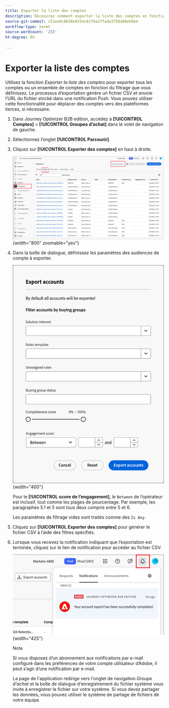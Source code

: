 ```yaml
---
title: Exporter la liste des comptes
description: Découvrez comment exporter la liste des comptes en fonction du filtre des groupes d’achats.
source-git-commit: c51ee8c8b58e8154c81f6a2ffada3f58a08eb6b4
workflow-type: tm+mt
source-wordcount: '253'
ht-degree: 0%

---
```


# Exporter la liste des comptes

Utilisez la fonction _Exporter la liste des comptes_ pour exporter tous les comptes ou un ensemble de comptes en fonction du filtrage que vous définissez. Le processus d’exportation génère un fichier CSV et envoie l’URL du fichier stocké dans une notification Push. Vous pouvez utiliser cette fonctionnalité pour déplacer des comptes vers des plateformes tierces, si nécessaire.

1. Dans Journey Optimizer B2B edition, accédez à **[!UICONTROL Comptes]** > **[!UICONTROL Groupes d’achat]** dans le volet de navigation de gauche.

1. Sélectionnez l’onglet **[!UICONTROL Parcourir]**.

1. Cliquez sur **[!UICONTROL Exporter des comptes]** en haut à droite.

   ![Modifier les détails du compte](./assets/export-accounts.png){width="800" zoomable="yes"}

1. Dans la boîte de dialogue, définissez les paramètres des audiences de compte à exporter.

   ![Spécifiez le filtrage de l’audience du compte](./assets/export-accounts-dialog.png){width="400"}

   Pour le **[!UICONTROL score de l’engagement]**, le `Between` de l’opérateur est inclusif, tout comme les plages de pourcentage. Par exemple, les paragraphes 5.1 et 5 sont tous deux _compris entre_ 5 et 6.

   Les paramètres de filtrage vides sont traités comme des `Is Any`.

1. Cliquez sur **[!UICONTROL Exporter des comptes]** pour générer le fichier CSV à l’aide des filtres spécifiés.

1. Lorsque vous recevez la notification indiquant que l’exportation est terminée, cliquez sur le lien de notification pour accéder au fichier CSV.

   ![Cliquez sur la notification pour télécharger le fichier CSV de la liste des comptes exportés](./assets/export-accounts-notification.png){width="425"}

   >[!NOTE]
   >
   >Si vous disposez d’un abonnement aux notifications par e-mail configuré dans les préférences de votre compte utilisateur d’Adobe, il peut s’agir d’une notification par e-mail.

   La page de l&#39;application redirige vers l&#39;onglet de navigation _Groupe d&#39;achat_ et la boîte de dialogue d&#39;enregistrement du fichier système vous invite à enregistrer le fichier sur votre système. Si vous devez partager les données, vous pouvez utiliser le système de partage de fichiers de votre équipe.
